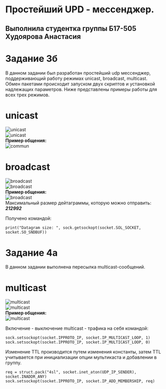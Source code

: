 # Простейший UPD - мессенджер.
## Выполнила студентка группы Б17-505 Худоярова Анастасия

# Задание 3б
В данном задании был разработан простейший udp мессенджер, поддерживающий работу режимах unicast, broadcast, multicast. </br>
Обмен пакетами происходит запуском двух скриптов и установкой надлежащих параметров. Ниже представлены примеры работы для всех трех режимов. </br>

#  **unicast**</br>
![unicast](../img/unic_send.png)</br>
![unicast](../img/unic_rec.png)</br>
**Пример общения:**<br/>
![commun](../img/unicast.png)</br>
# **broadcast**</br>
![broadcast](../img/broad_send.png)</br>
![broadcast](../img/broad_rec.png) </br>
**Пример общения:**<br/>
![broadcast](../img/broadcast.png) </br>
Максимальный размер дейтаграммы, которую можно отправить: <br/> ***212992***

Получено командой:
```
print("Datagram size: ", sock.getsockopt(socket.SOL_SOCKET, socket.SO_SNDBUF))
```
# Задание 4а
В данном задании выполнена пересылка multicast-сообщений.</br>
# **multicast**</br>
![multicast](../img/multi_send.png)</br>
![multicast](../img/multi_recieve.png)</br>
**Пример общения:**<br/>
![multicast](../img/multicast.png)</br>

Включение - выключение multicast - трафика на себя командой: 
```
sock.setsockopt(socket.IPPROTO_IP, socket.IP_MULTICAST_LOOP, 1)
sock.setsockopt(socket.IPPROTO_IP, socket.IP_MULTICAST_LOOP, 0)
```
Изменение TTL производится путем изменения константы, затем TTL учитывается при инициализации опции мультикаста и добавлении в группу.
```
req = struct.pack("4sl", socket.inet_aton(UDP_IP_SENDER), socket.INADDR_ANY)
sock.setsockopt(socket.IPPROTO_IP, socket.IP_ADD_MEMBERSHIP, req)
```


